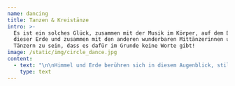 ```yaml
---
name: dancing
title: Tanzen & Kreistänze
intro: >-
  Es ist ein solches Glück, zusammen mit der Musik im Körper, auf dem Boden
  dieser Erde und zusammen mit den anderen wunderbaren Mittänzerinnen und
  Tänzern zu sein, dass es dafür im Grunde keine Worte gibt!
image: /static/img/circle_dance.jpg
content:
  - text: "\n\nHimmel und Erde berühren sich in diesem Augenblick, stille, kaum wahrnehmbar. Und manches Mal laut jubelnd.\r\n\nZu tanzen ist für mich Ausdruck höchster Freude, Dankbarkeit und Begeisterung.\r\n\nIch bin unendlich dankbar, dass ich mich bewegen kann, und zwar genauso, wie ich es beim Tanzen tue. Ob das für Dabeistehende eigenartig oder interessant erscheint, ist mir in diesem Augenblick vollkommen egal – ein glückseliger Zustand, der mir sonst nicht immer so leicht und schnell zufließt\r\n\n##"
    type: text
---
```


